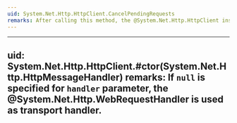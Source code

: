 ```yaml
---
uid: System.Net.Http.HttpClient.CancelPendingRequests
remarks: After calling this method, the @System.Net.Http.HttpClient instance can still be used to execute additional requests.
---
```

---
uid: System.Net.Http.HttpClient.#ctor(System.Net.Http.HttpMessageHandler)
remarks: If `null` is specified for `handler` parameter, the @System.Net.Http.WebRequestHandler is used as transport handler.
---